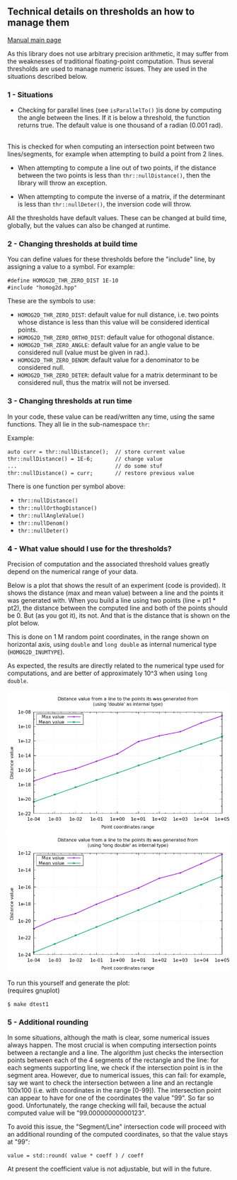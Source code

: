 ## Technical details on thresholds an how to manage them

[Manual main page](homog2d_manual.md)

As this library does not use arbitrary precision arithmetic, it may suffer from the weaknesses of traditional floating-point computation.
Thus several thresholds are used to manage numeric issues.
They are used in the situations described below.

### 1 - Situations

* Checking for parallel lines (see `isParallelTo()` )is done by computing the angle between the lines.
If it is below a threshold, the function returns true.
The default value is one thousand of a radian (0.001 rad).
<br>
This is checked for when computing an intersection point between two  lines/segments, for example when attempting to build a point from 2 lines.

* When attempting to compute a line out of two points, if the distance between the two points is less than `thr::nullDistance()`,
then the library will throw an exception.

* When attempting to compute the inverse of a matrix, if the determinant is less
than `thr::nullDeter()`, the inversion code will throw.


All the thresholds have default values.
These can be changed at build time, globally, but the values can also be changed at runtime.

### 2 - Changing thresholds at build time

You can define values for these thresholds before the "include" line, by assigning a value to a symbol.
For example:
```
#define HOMOG2D_THR_ZERO_DIST 1E-10
#include "homog2d.hpp"
```

These are the symbols to use:

* `HOMOG2D_THR_ZERO_DIST`: default value for null distance, i.e. two points whose distance is less than this value will be considered identical points.
* `HOMOG2D_THR_ZERO_ORTHO_DIST`: default value for othogonal distance.
* `HOMOG2D_THR_ZERO_ANGLE`: default value for an angle value to be considered null (value must be given in rad.).
* `HOMOG2D_THR_ZERO_DENOM`: default value for a denominator to be considered null.
* `HOMOG2D_THR_ZERO_DETER`: default value for a matrix determinant to be considered null, thus the matrix will not be inversed.

### 3 - Changing thresholds at run time

In your code, these value can be read/written any time, using the same functions.
They all lie in the sub-namespace `thr`:

Example:
```
auto curr = thr::nullDistance();  // store current value
thr::nullDistance() = 1E-6;       // change value
...                               // do some stuf
thr::nullDistance() = curr;       // restore previous value
```

There is one function per symbol above:
* `thr::nullDistance()`
* `thr::nullOrthogDistance()`
* `thr::nullAngleValue()`
* `thr::nullDenom()`
* `thr::nullDeter()`

### 4 - What value should I use for the thresholds?

Precision of computation and the associated threshold values greatly depend on the numerical range of your data.

Below is a plot that shows the result of an experiment (code is provided).
It shows the distance (max and mean value) between a line and the points it was generated with.
When you build a line using two points (line = pt1 * pt2), the distance between the computed line and both of the points should be 0.
But (as you got it), its not. And that is the distance that is shown on the plot below.

This is done on 1 M random point coordinates, in the range shown on horizontal axis,
using `double` and `long double` as internal numerical type (`HOMOG2D_INUMTYPE`).

As expected, the results are directly related to the numerical type used for computations,
and are better of approximately 10^3 when using `long double`.

![dtest1_d](img_other/dtest1_d.png)
![dtest1_l](img_other/dtest1_l.png)

To run this yourself and generate the plot:
<br>
(requires gnuplot)
```
$ make dtest1
```

### 5 - Additional rounding

In some situations, although the math is clear, some numerical issues always happen.
The most crucial is when computing intersection points between a rectangle and a line.
The algorithm just checks the intersection points between each of the 4 segments of the rectangle and the line:
for each segments supporting line, we check if the intersection point is in the segment area.
However, due to numerical issues, this can fail: for example, say we want to check the intersection between a line and an rectangle 100x100
(i.e. with coordinates in the range [0-99]).
The intersection point can appear to have for one of the coordinates the value "99". So far so good.
Unfortunately, the range checking will fail, because the actual computed value will be "99.00000000000123".

To avoid this issue, the "Segment/Line" intersection code will proceed with an additional rounding of the computed coordinates,
so that the value stays at "99":
```
value = std::round( value * coeff ) / coeff
```

At present the coefficient value is not adjustable, but will in the future.

